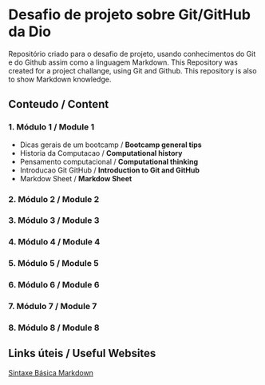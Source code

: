 # Desafio de projeto sobre Git/GitHub da Dio 
Repositório criado para o desafio de projeto, usando conhecimentos do Git e do Github assim como a linguagem Markdown.
This Repository was created for a project challange, using Git and Github. This repository is also to show Markdown knowledge.

## Conteudo / Content

### 1. Módulo 1 / Module 1

- Dicas gerais de um bootcamp / **Bootcamp general tips** 
- Historia da Computacao / **Computational history**
- Pensamento computacional / **Computational thinking**
- Introducao Git GitHub / **Introduction to Git and GitHub**
- Markdow Sheet / **Markdow Sheet**

### 2. Módulo 2 / Module 2

### 3. Módulo 3 / Module 3

### 4. Módulo 4 / Module 4

### 5. Módulo 5 / Module 5

### 6. Módulo 6 / Module 6

### 7. Módulo 7 / Module 7

### 8. Módulo 8 / Module 8



## Links úteis / Useful Websites

[Sintaxe Básica Markdown](https://www.markdownguide.org/basic-syntax/)
